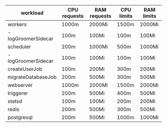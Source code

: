 | workload           | CPU requests | RAM requests | CPU limits | RAM limits |
|--------------------|--------------|--------------|------------|------------|
| workers            | 1000m        | 2000Mi       | 1500m      | 2000Mi     |
| -logGroomerSidecar | 100m         | 100Mi        | 100m       | 100Mi      |
| scheduler          | 200m         | 1000Mi       | 500m       | 1000Mi     |
| -logGroomerSidecar | 100m         | 100Mi        | 100m       | 100Mi      |
| createUserJob      | 100m         | 200Mi        | 300m       | 200Mi      |
| migrateDatabaseJob | 200m         | 500Mi        | 300m       | 500Mi      |
| webserver          | 1000m        | 2000Mi       | 1500m      | 2000Mi     |
| triggerer          | 200m         | 500Mi        | 400m       | 500Mi      |
| statsd             | 100m         | 100Mi        | 200m       | 200Mi      |
| redis              | 200m         | 500Mi        | 300m       | 500Mi      |
| postgresql         | 200m         | 500Mi        | 1000m      | 1000Mi     |
